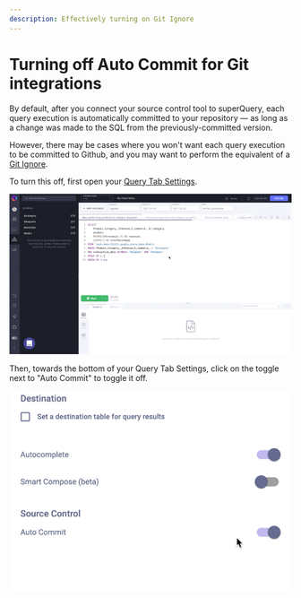 ```yaml
---
description: Effectively turning on Git Ignore
---
```


# Turning off Auto Commit for Git integrations

By default, after you connect your source control tool to superQuery, each query execution is automatically committed to your repository &mdash; as long as a change was made to the SQL from the previously-committed version.

However, there may be cases where you won't want each query execution to be committed to Github, and you may want to perform the equivalent of a [Git Ignore](https://www.toolsqa.com/git/git-ignore/).

To turn this off, first open your [Query Tab Settings](../superquery-editor/tab-settings.md).

![](<../.gitbook/assets/CleanShot 2020-07-08 at 12.00.56.gif>)

Then, towards the bottom of your Query Tab Settings, click on the toggle next to "Auto Commit" to toggle it off.

![](<../.gitbook/assets/image (47).png>)
